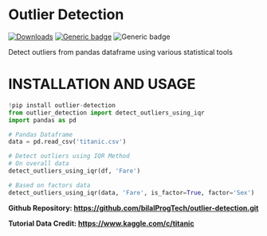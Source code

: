 # Outlier Detection

[![Downloads](https://pepy.tech/badge/outlier-detection)](https://pepy.tech/project/outlier-detection)
[![Generic badge](https://img.shields.io/pypi/v/outlier-detection.svg?logo=pypi&logoColor=white&color=orange)](https://pypi.org/project/outlier-detection/)
![Generic badge](https://img.shields.io/badge/python-v3.6%20%7C%203.7%20%7C%203.8-blue)

Detect outliers from pandas dataframe using various statistical tools
# INSTALLATION AND USAGE
```python
!pip install outlier-detection
from outlier_detection import detect_outliers_using_iqr
import pandas as pd

# Pandas Dataframe
data = pd.read_csv('titanic.csv')

# Detect outliers using IQR Method
# On overall data
detect_outliers_using_iqr(df, 'Fare')

# Based on factors data
detect_outliers_using_iqr(data, 'Fare', is_factor=True, factor='Sex')
```

**Github Repository: https://github.com/bilalProgTech/outlier-detection.git**

**Tutorial Data Credit: https://www.kaggle.com/c/titanic**